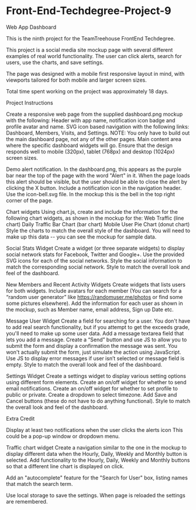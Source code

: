 # Front-End-Techdegree-Project-9
Web App Dashboard

This is the ninth project for the TeamTreehouse FrontEnd Techdegree.

This project is a social media site mockup page with several different examples of real world functionality. 
The user can click alerts, search for users, use the charts, and save settings.

The page was designed with a mobile first responsive layout in mind, with viewports tailored for both mobile and larger screen sizes.

Total time spent working on the project was approximately 18 days.

Project Instructions

Create a responsive web page from the supplied dashboard.png mockup with the following:
Header with app name, notification icon badge and profile avatar and name.
SVG icon based navigation with the following links: Dashboard, Members, Visits, and Settings. NOTE: You only have to build out the main dashboard page, not any of the other pages.
Main content area where the specific dashboard widgets will go.
Ensure that the design responds well to mobile (320px), tablet (768px) and desktop (1024px) screen sizes.

Demo alert notification.
In the dashboard.png, this appears as the purple bar near the top of the page with the word "Alert" in it. When the page loads this alert should be visible, but the user should be able to close the alert by clicking the X button.
Include a notification icon in the navigation header. Use the icon-bell.svg file. In the mockup this is the bell in the top right corner of the page.

Chart widgets
Using chart.js, create and include the information for the following chart widgets, as shown in the mockup for the:
Web Traffic (line chart)
Daily Traffic Bar Chart (bar chart)
Mobile User Pie Chart (donut chart)
Style the charts to match the overall style of the dashboard.
You will need to make up this data -- you can see the mockup for sample data.

Social Stats Widget
Create a widget (or three separate widgets) to display social network stats for Facebook, Twitter and Google+.
Use the provided SVG icons for each of the social networks.
Style the social information to match the corresponding social network.
Style to match the overall look and feel of the dashboard.

New Members and Recent Activity Widgets
Create widgets that lists users for both widgets.
Include avatars for each member (You can search for a “random user generator” like https://randomuser.me/photos or find some some pictures elsewhere).
Add the information for each user as shown in the mockup, such as Member name, email address, Sign up Date etc.

Message User Widget
Create a field for searching for a user.
You don't have to add real search functionality, but if you attempt to get the exceeds grade, you'll need to make up some user data.
Add a message textarea field that lets you add a message.
Create a “Send” button and use JS to allow you to submit the form and display a confirmation the message was sent. You won't actually submit the form, just simulate the action using JavaScript.
Use JS to display error messages if user isn’t selected or message field is empty.
Style to match the overall look and feel of the dashboard.

Settings Widget
Create a settings widget to display various setting options using different form elements.
Create an on/off widget for whether to send email notifications.
Create an on/off widget for whether to set profile to public or private.
Create a dropdown to select timezone.
Add Save and Cancel buttons (these do not have to do anything functional).
Style to match the overall look and feel of the dashboard.

Extra Credit

Display at least two notifications when the user clicks the alerts icon
This could be a pop-up window or dropdown menu.

Traffic chart widget
Create a navigation similar to the one in the mockup to display different data when the Hourly, Daily, Weekly and Monthly button is selected. Add functionality to the Hourly, Daily, Weekly and Monthly buttons so that a different line chart is displayed on click.

Add an "autocomplete" feature for the "Search for User" box, listing names that match the search term.

Use local storage to save the settings.
When page is reloaded the settings are remembered.